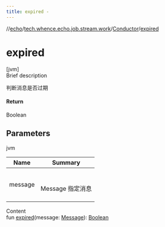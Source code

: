 ```yaml
---
title: expired -
---
```

//[echo](../../index.md)/[tech.whence.echo.job.stream.work](../index.md)/[Conductor](index.md)/[expired](expired.md)



# expired  
[jvm]  
Brief description  


判断消息是否过期



#### Return  


Boolean



## Parameters  
  
jvm  
  
|  Name|  Summary| 
|---|---|
| message| <br><br>Message 指定消息<br><br>
  
  
Content  
fun [expired](expired.md)(message: [Message](../../tech.whence.echo.job.stream.message/-message/index.md)): [Boolean](https://kotlinlang.org/api/latest/jvm/stdlib/kotlin/-boolean/index.html)  



